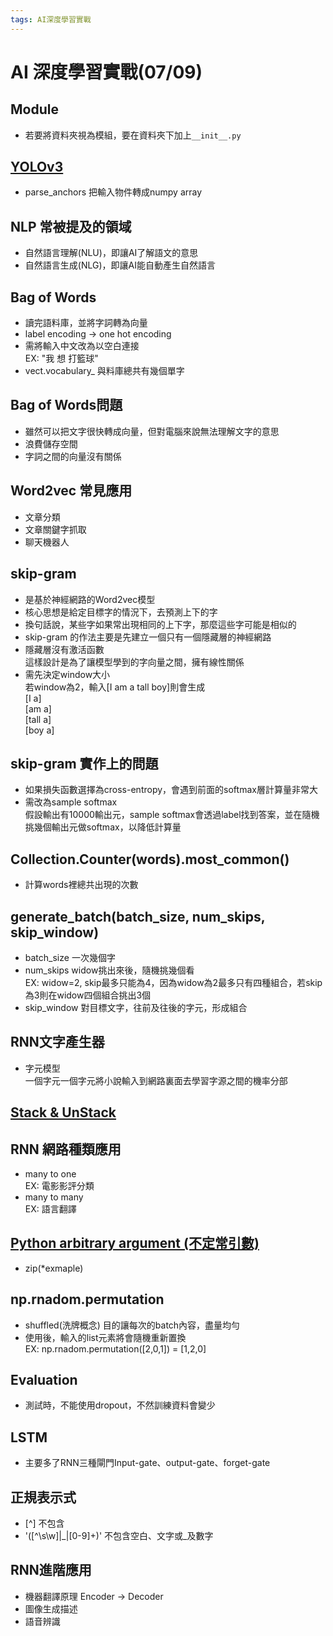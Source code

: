 ```yaml
---
tags: AI深度學習實戰
---
```

# AI 深度學習實戰(07/09)

## Module
- 若要將資料夾視為模組，要在資料夾下加上`__init__.py`

## [YOLOv3](https://github.com/wizyoung/YOLOv3_TensorFlow)
- parse_anchors 把輸入物件轉成numpy array

## NLP 常被提及的領域
- 自然語言理解(NLU)，即讓AI了解語文的意思
- 自然語言生成(NLG)，即讓AI能自動產生自然語言

## Bag of Words
- 讀完語料庫，並將字詞轉為向量
- label encoding → one hot encoding
- 需將輸入中文改為以空白連接  
EX: "我 想 打籃球"
- vect.vocabulary_ 與料庫總共有幾個單字

## Bag of Words問題
- 雖然可以把文字很快轉成向量，但對電腦來說無法理解文字的意思
- 浪費儲存空間
- 字詞之間的向量沒有關係

## Word2vec 常見應用
- 文章分類
- 文章關鍵字抓取
- 聊天機器人

## skip-gram
- 是基於神經網路的Word2vec模型
- 核心思想是給定目標字的情況下，去預測上下的字
- 換句話說，某些字如果常出現相同的上下字，那麼這些字可能是相似的
- skip-gram 的作法主要是先建立一個只有一個隱藏層的神經網路
- 隱藏層沒有激活函數  
這樣設計是為了讓模型學到的字向量之間，擁有線性關係
- 需先決定window大小  
若window為2，輸入[I am a tall boy]則會生成  
[I a]  
[am a]  
[tall a]  
[boy a]  

## skip-gram 實作上的問題
- 如果損失函數選擇為cross-entropy，會遇到前面的softmax層計算量非常大
- 需改為sample softmax  
假設輸出有10000輸出元，sample softmax會透過label找到答案，並在隨機挑幾個輸出元做softmax，以降低計算量

## Collection.Counter(words).most_common()
- 計算words裡總共出現的次數

## generate_batch(batch_size, num_skips, skip_window)
- batch_size 一次幾個字
- num_skips widow挑出來後，隨機挑幾個看  
EX: widow=2, skip最多只能為4，因為widow為2最多只有四種組合，若skip為3則在widow四個組合挑出3個
- skip_window 對目標文字，往前及往後的字元，形成組合

## RNN文字產生器
- 字元模型  
一個字元一個字元將小說輸入到網路裏面去學習字源之間的機率分部

## [Stack & UnStack](https://blog.csdn.net/weixin_35718886/article/details/79013372)

## RNN 網路種類應用
- many to one  
EX: 電影影評分類
- many to many  
EX: 語言翻譯

## [Python arbitrary argument (不定常引數)](https://beginnersbook.com/2019/06/python-function-arguments-default-keyword-and-arbitrary/)
- zip(*exmaple)

## np.rnadom.permutation
- shuffled(洗牌概念)
目的讓每次的batch內容，盡量均勻
- 使用後，輸入的list元素將會隨機重新置換  
EX: np.rnadom.permutation([2,0,1]) = [1,2,0]

## Evaluation
- 測試時，不能使用dropout，不然訓練資料會變少

## LSTM 
- 主要多了RNN三種閘門Input-gate、output-gate、forget-gate

## 正規表示式
- [^] 不包含
- '([^\s\w]|_|[0-9]+)' 不包含空白、文字或_及數字

## RNN進階應用
- 機器翻譯原理
Encoder → Decoder
- 圖像生成描述
- 語音辨識